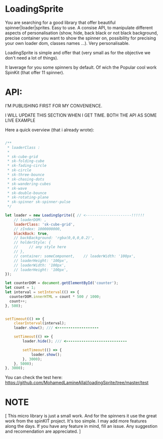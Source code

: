 # LoadingSprite

You are searching for a good library that offer beautiful spinner|loader|sprites. Easy to use. A consise API, to manipulate different aspects of personalisation (show, hide, back black or not black background, precise container you want to show the spinner on, possibility for precising your own loader dom, classes names ...). Very personalisable. 

LoadingSprite is simple and offer that (very small as for the objective we don't need a lot of things). 

It laverage for you some spinners by default. Of wich the Popular cool work SpinKit (that offer 11 spinner).

# API:

I'M PUBLISHING FIRST FOR MY CONVENIENCE. 

I WILL UPDATE THIS SECTION WHEN I GET TIME. BOTH THE API AS SOME LIVE EXAMPLE

Here a quick overview (that i already wrote):
```javascript

/**
 * loaderClass :
 * 
 * sk-cube-grid
 * sk-folding-cube
 * sk-fading-circle
 * sk-circle
 * sk-three-bounce
 * sk-chasing-dots
 * sk-wandering-cubes
 * sk-wave
 * sk-double-bounce
 * sk-rotating-plane
 * sk-spinner sk-spinner-pulse
 */

let loader = new LoadingSprite({ // <---------------------!!!!!!
    // loaderDOM: ,
    loaderClass: 'sk-cube-grid',
    // zIndex: 1000000000,
    blackBack: true,
    // backBackground: 'rgba(0,0,0,0.2)',
    // holderStyle: {
    //     // any style here
    // },
    // container: someComponent,    // loaderWidth: '100px',
    // loaderHeight: '100px',
    // loaderWidth: '100px',
    // loaderHeight: '100px',
});

let counterDOM = document.getElementById('counter');
let count = 1;
let interval = setInterval(() => {
  counterDOM.innerHTML = count * 500 / 1000;
  count++;
}, 500);


setTimeout(() => {
    clearInterval(interval);
    loader.show(); /// <-------------------

    setTimeout(() => {
        loader.hide(); /// <----------------------------

        setTimeout(() => {
            loader.show();
        }, 3000);
    }, 5000);
}, 3000);


```



You can check the test here: https://github.com/MohamedLamineAllal/loadingSprite/tree/master/test

# NOTE
[
    This micro library is just a small work. And for the spinners it use the great work from the spinKIT project.  It's too simple.  I may add more features along the days. If you have any feature in mind, fill an issue. Any suggestion and recomendation are appreciated. 
]

